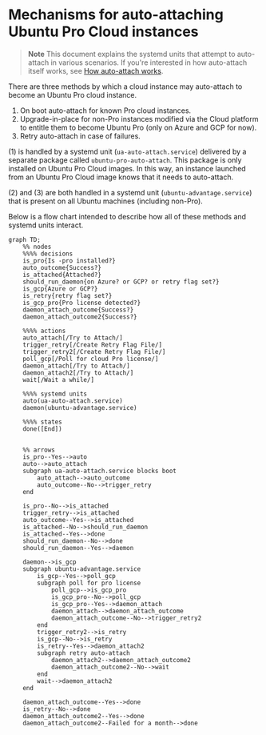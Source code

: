 # Mechanisms for auto-attaching Ubuntu Pro Cloud instances

> **Note**
> This document explains the systemd units that attempt to auto-attach in
> various scenarios. If you're interested in how auto-attach itself works, see
> [How auto-attach works](how_auto_attach_works.md).

There are three methods by which a cloud instance may auto-attach to become an
Ubuntu Pro cloud instance.

1. On boot auto-attach for known Pro cloud instances.
2. Upgrade-in-place for non-Pro instances modified via the Cloud platform to
   entitle them to become Ubuntu Pro (only on Azure and GCP for now).
3. Retry auto-attach in case of failures.

(1) is handled by a systemd unit (`ua-auto-attach.service`) delivered by a
separate package called `ubuntu-pro-auto-attach`. This package is only
installed on Ubuntu Pro Cloud images. In this way, an instance launched from an
Ubuntu Pro Cloud image knows that it needs to auto-attach.

(2) and (3) are both handled in a systemd unit (`ubuntu-advantage.service`)
that is present on all Ubuntu machines (including non-Pro).

Below is a flow chart intended to describe how all of these methods and systemd
units interact.

```mermaid
graph TD;
    %% nodes
    %%%% decisions
    is_pro{Is -pro installed?}
    auto_outcome{Success?}
    is_attached{Attached?}
    should_run_daemon{on Azure? or GCP? or retry flag set?}
    is_gcp{Azure or GCP?}
    is_retry{retry flag set?}
    is_gcp_pro{Pro license detected?}
    daemon_attach_outcome{Success?}
    daemon_attach_outcome2{Success?}

    %%%% actions
    auto_attach[/Try to Attach/]
    trigger_retry[/Create Retry Flag File/]
    trigger_retry2[/Create Retry Flag File/]
    poll_gcp[/Poll for cloud Pro license/]
    daemon_attach[/Try to Attach/]
    daemon_attach2[/Try to Attach/]
    wait[/Wait a while/]

    %%%% systemd units
    auto(ua-auto-attach.service)
    daemon(ubuntu-advantage.service)

    %%%% states
    done([End])


    %% arrows
    is_pro--Yes-->auto
    auto-->auto_attach
    subgraph ua-auto-attach.service blocks boot
        auto_attach-->auto_outcome
        auto_outcome--No-->trigger_retry
    end

    is_pro--No-->is_attached
    trigger_retry-->is_attached
    auto_outcome--Yes-->is_attached
    is_attached--No-->should_run_daemon
    is_attached--Yes-->done
    should_run_daemon--No-->done
    should_run_daemon--Yes-->daemon

    daemon-->is_gcp
    subgraph ubuntu-advantage.service
        is_gcp--Yes-->poll_gcp
        subgraph poll for pro license
            poll_gcp-->is_gcp_pro
            is_gcp_pro--No-->poll_gcp
            is_gcp_pro--Yes-->daemon_attach
            daemon_attach-->daemon_attach_outcome
            daemon_attach_outcome--No-->trigger_retry2
        end
        trigger_retry2-->is_retry
        is_gcp--No-->is_retry
        is_retry--Yes-->daemon_attach2
        subgraph retry auto-attach
            daemon_attach2-->daemon_attach_outcome2
            daemon_attach_outcome2--No-->wait
        end
        wait-->daemon_attach2
    end

    daemon_attach_outcome--Yes-->done
    is_retry--No-->done
    daemon_attach_outcome2--Yes-->done
    daemon_attach_outcome2--Failed for a month-->done
```
